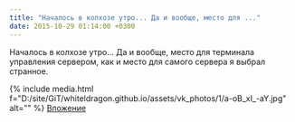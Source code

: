 ```yaml
---
title: "Началось в колхозе утро... Да и вообще, место для ..."
date: 2015-10-29 01:14:00 +0300
---
```


Началось в колхозе утро... Да и вообще, место для терминала управления сервером, как и место для самого сервера я выбрал странное.


{% include media.html f="D:/site/GiT/whiteldragon.github.io/assets/vk_photos/1/a-oB_xI_-aY.jpg" alt="" %}
[Вложение](https://vk.com/photo41076938_386594097)
